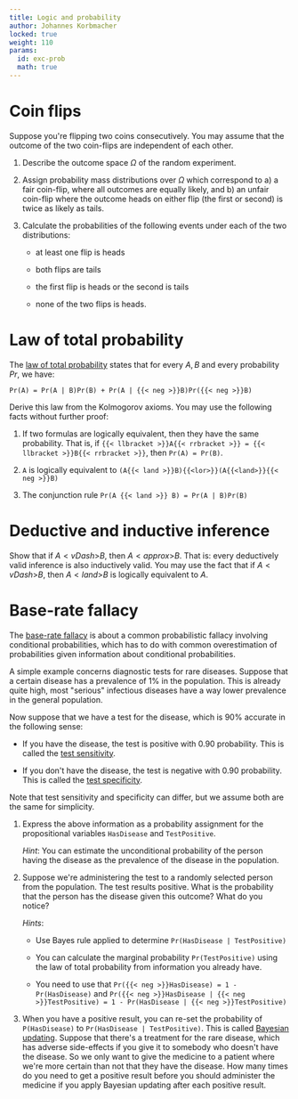 ```yaml
---
title: Logic and probability
author: Johannes Korbmacher
locked: true
weight: 110
params: 
  id: exc-prob
  math: true
---
```


# Coin flips

Suppose you're flipping two coins consecutively. You may assume that the
outcome of the two coin-flips are independent of each other.

1. Describe the outcome space $Ω$ of the random experiment.

2. Assign probability mass distributions over $Ω$ which correspond to a) a fair
   coin-flip, where all outcomes are equally likely, and b) an unfair coin-flip
where the outcome heads on either flip (the first or second) is twice as likely
as tails. 

3. Calculate the probabilities of the following events under each of the two distributions:

    - at least one flip is heads

    - both flips are tails

    - the first flip is heads or the second is tails

    - none of the two flips is heads.

# Law of total probability

The [law of total
probability](https://en.wikipedia.org/wiki/Law_of_total_probability) states
that for every $A,B$ and every probability $Pr$, we have:

```
Pr(A) = Pr(A | B)Pr(B) + Pr(A | {{< neg >}}B)Pr({{< neg >}}B)
```

Derive this law from the Kolmogorov axioms. You may use the following facts without further proof:

1. If two formulas are logically equivalent, then they have the same probability. That is, if `{{< llbracket >}}A{{< rrbracket >}} = {{< llbracket >}}B{{< rrbracket >}}`, then `Pr(A) = Pr(B)`.

2. `A` is logically equivalent to `(A{{< land >}}B){{<lor>}}(A{{<land>}}{{< neg >}}B)`

3. The conjunction rule `Pr(A {{< land >}} B) = Pr(A | B)Pr(B)`

# Deductive and inductive inference

Show that if $A{{<vDash>}}B$, then $A{{< approx >}}B$. That is: every
deductively valid inference is also inductively valid. You may use the fact
that if $A{{< vDash >}}B$, then $A{{< land >}}B$ is logically equivalent to
$A$.

# Base-rate fallacy

The [base-rate fallacy](https://en.wikipedia.org/wiki/Base_rate_fallacy) is
about a common probabilistic fallacy involving conditional probabilities, which
has to do with common overestimation of probabilities given information about conditional probabilities.

A simple example concerns diagnostic tests for rare diseases. Suppose
that a certain disease has a prevalence of 1% in the population. This is
already quite high, most "serious" infectious diseases have a way lower
prevalence in the general population.

Now suppose that we have a test for the disease, which is 90% accurate in the
following sense:

+ If you have the disease, the test is positive with 0.90 probability. This is
called the [test sensitivity](Sensitivity_and_specificity).

+ If you don't have the disease, the test is negative with 0.90 probability. This is
called the [test specificity](Sensitivity_and_specificity).

Note that test sensitivity and specificity can differ, but we assume both are
the same for simplicity.

1. Express the above information as a probability assignment for the
   propositional variables `HasDisease` and `TestPositive`.  

    _Hint_: You can estimate the unconditional probability of the person having
    the disease as the prevalence of the disease in the population.

2. Suppose we're administering the test to a randomly selected person from the
   population. The test results positive. What is the probability that the
person has the disease given this outcome? What do you notice?

    _Hints_: 

    - Use Bayes rule applied to determine `Pr(HasDisease | TestPositive)`

    - You can calculate the marginal probability `Pr(TestPositive)` using the law of total probability from information you already have. 

    - You need to use that `Pr({{< neg >}}HasDisease) = 1 - Pr(HasDisease)` and `Pr({{< neg >}}HasDisease | {{< neg >}}TestPositive) = 1 - Pr(HasDisease | {{< neg >}}TestPositive)`

3. When you have a positive result, you can re-set the probability of
   `P(HasDisease)` to `Pr(HasDisease | TestPositive)`. This is called [Bayesian
updating](https://en.wikipedia.org/wiki/Bayesian_inference). Suppose that
there's a treatment for the rare disease, which has adverse side-effects if you
give it to somebody who doesn't have the disease. So we only want to give the
medicine to a patient where we're more certain than not that they have the
disease. How many times do you need to get a positive result before you should
administer the medicine if you apply Bayesian updating after each positive
result.
